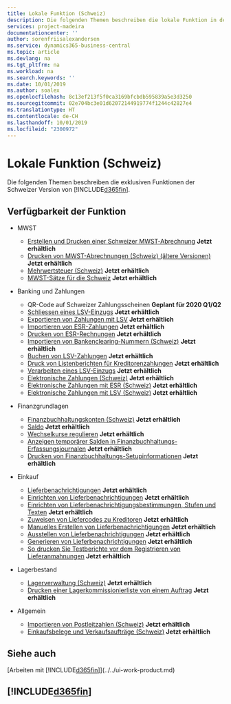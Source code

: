 ```yaml
---
title: Lokale Funktion (Schweiz)
description: Die folgenden Themen beschreiben die lokale Funktion in der Schweizer Version von Business Central.
services: project-madeira
documentationcenter: ''
author: sorenfriisalexandersen
ms.service: dynamics365-business-central
ms.topic: article
ms.devlang: na
ms.tgt_pltfrm: na
ms.workload: na
ms.search.keywords: ''
ms.date: 10/01/2019
ms.author: soalex
ms.openlocfilehash: 8c13ef213f5f0ca3169bfcbdb595839a5e3d3250
ms.sourcegitcommit: 02e704bc3e01d62072144919774f1244c42827e4
ms.translationtype: HT
ms.contentlocale: de-CH
ms.lasthandoff: 10/01/2019
ms.locfileid: "2300972"
---
```

# <a name="switzerland-local-functionality"></a>Lokale Funktion (Schweiz)
Die folgenden Themen beschreiben die exklusiven Funktionen der Schweizer Version von [!INCLUDE[d365fin](../../includes/d365fin_md.md)].  

## <a name="feature-availability"></a>Verfügbarkeit der Funktion

* MWST
    * [Erstellen und Drucken einer Schweizer MWST-Abrechnung](how-to-create-and-print-a-swiss-vat-statement.md) **Jetzt erhältlich**
    * [Drucken von MWST-Abrechnungen (Schweiz) (ältere Versionen)](how-to-print-swiss-vat-statements-older-version-.md) **Jetzt erhältlich**
    * [Mehrwertsteuer (Schweiz)](swiss-value-added-tax.md) **Jetzt erhältlich**
    * [MWST-Sätze für die Schweiz](vat-rates-for-switzerland.md) **Jetzt erhältlich**

* Banking und Zahlungen
    * QR-Code auf Schweizer Zahlungsscheinen **Geplant für 2020 Q1/Q2**
    * [Schliessen eines LSV-Einzugs](how-to-close-an-lsv-collection.md) **Jetzt erhältlich**
    * [Exportieren von Zahlungen mit LSV](how-to-export-payments-using-lsv.md) **Jetzt erhältlich**
    * [Importieren von ESR-Zahlungen](how-to-import-esr-payments.md) **Jetzt erhältlich**
    * [Drucken von ESR-Rechnungen](how-to-print-esr-invoices.md) **Jetzt erhältlich**
    * [Importieren von Bankenclearing-Nummern (Schweiz)](how-to-import-swiss-bank-clearing-numbers.md) **Jetzt erhältlich**
    * [Buchen von LSV-Zahlungen](how-to-post-lsv-payments.md) **Jetzt erhältlich**
    * [Druck von Listenberichten für Kreditorenzahlungen](how-to-print-vendor-payments-list-reports.md) **Jetzt erhältlich**
    * [Verarbeiten eines LSV-Einzugs](how-to-process-an-lsv-collection.md) **Jetzt erhältlich**
    * [Elektronische Zahlungen (Schweiz)](swiss-electronic-payments.md) **Jetzt erhältlich**
    * [Elektronische Zahlungen mit ESR (Schweiz)](swiss-electronic-payments-using-esr.md) **Jetzt erhältlich**
    * [Elektronische Zahlungen mit LSV (Schweiz)](swiss-electronic-payments-using-lsv-.md) **Jetzt erhältlich**

* Finanzgrundlagen
    * [Finanzbuchhaltungskonten (Schweiz)](swiss-general-ledger-accounts.md) **Jetzt erhältlich**
    * [Saldo](balance.md) **Jetzt erhältlich**
    * [Wechselkurse regulieren](how-to-adjust-exchange-rates.md) **Jetzt erhältlich**
    * [Anzeigen temporärer Salden in Finanzbuchhaltungs-Erfassungsjournalen](how-to-view-temporary-balances-in-general-ledger-journals.md) **Jetzt erhältlich**
    * [Drucken von Finanzbuchhaltungs-Setupinformationen](how-to-print-general-ledger-setup-information.md) **Jetzt erhältlich**

* Einkauf
    * [Lieferbenachrichtigungen](delivery-reminders.md) **Jetzt erhältlich**
    * [Einrichten von Lieferbenachrichtigungen](how-to-set-up-delivery-reminders.md) **Jetzt erhältlich**
    * [Einrichten von Lieferbenachrichtigungsbestimmungen, Stufen und Texten](how-to-set-up-delivery-reminder-terms-levels-and-text.md) **Jetzt erhältlich**
    * [Zuweisen von Liefercodes zu Kreditoren](how-to-assign-delivery-reminder-codes-to-vendors.md) **Jetzt erhältlich**
    * [Manuelles Erstellen von Lieferbenachrichtigungen](how-to-create-delivery-reminders-manually.md) **Jetzt erhältlich**
    * [Ausstellen von Lieferbenachrichtigungen](how-to-issue-delivery-reminders.md) **Jetzt erhältlich**
    * [Generieren von Lieferbenachrichtigungen](how-to-generate-delivery-reminders.md) **Jetzt erhältlich**
    * [So drucken Sie Testberichte vor dem Registrieren von Lieferanmahnungen](how-to-print-test-reports-for-delivery-reminders.md) **Jetzt erhältlich**

* Lagerbestand
    * [Lagerverwaltung (Schweiz)](swiss-inventory-management.md) **Jetzt erhältlich**
    * [Drucken einer Lagerkommissionierliste von einem Auftrag](how-to-print-an-inventory-picking-list-from-a-sales-order.md) **Jetzt erhältlich**

* Allgemein    
    * [Importieren von Postleitzahlen (Schweiz)](how-to-import-swiss-post-codes.md) **Jetzt erhältlich**
    * [Einkaufsbelege und Verkaufsaufträge (Schweiz)](swiss-purchase-documents-and-sales-documents.md) **Jetzt erhältlich**

## <a name="see-also"></a>Siehe auch
[Arbeiten mit [!INCLUDE[d365fin](../../includes/d365fin_md.md)]](../../ui-work-product.md)

## [!INCLUDE[d365fin](../../includes/free_trial_md.md)]  
